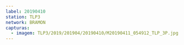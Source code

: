 ```yaml
---
label: 20190410
station: TLP3
network: BRAMON
capturas:
  - imagem: TLP3/2019/201904/20190410/M20190411_054912_TLP_3P.jpg
---
```

